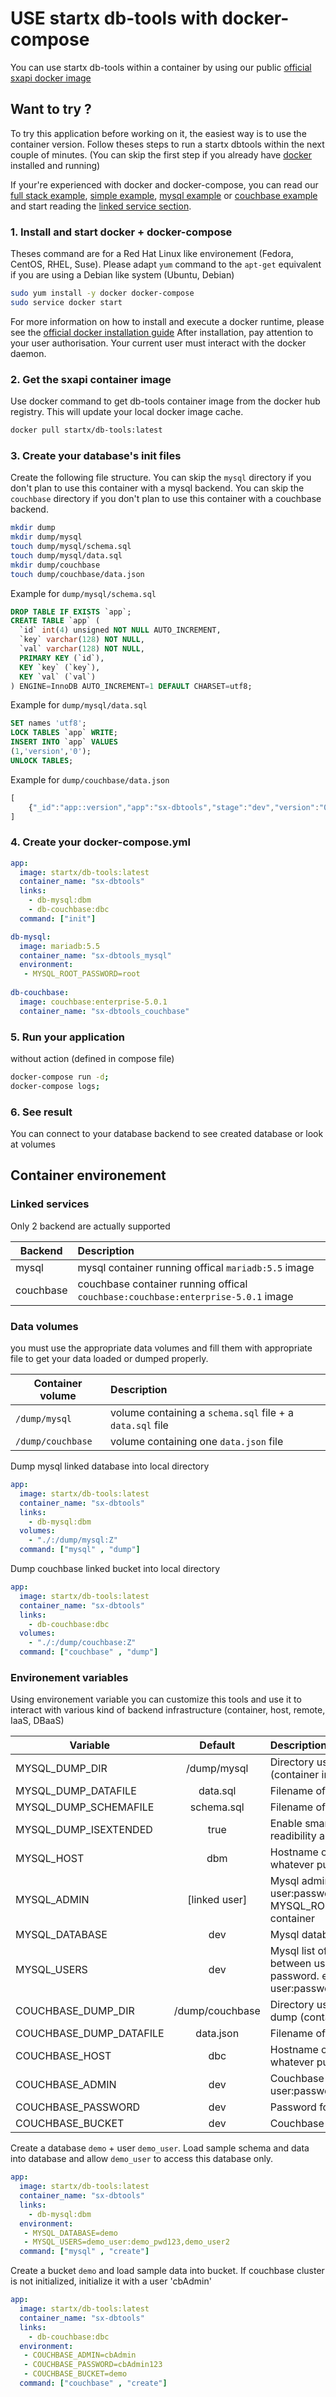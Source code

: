# USE startx db-tools with docker-compose

You can use startx db-tools within a container by using our public 
[official sxapi docker image](https://hub.docker.com/r/startx/db-tools/)

## Want to try ?

To try this application before working on it, the easiest way 
is to use the container version. Follow theses steps to run
a startx dbtools within the next couple of minutes. 
(You can skip the first step if you already have [docker](https://www.docker.com)
installed and running)<br>

If your're experienced with docker and docker-compose, you can read our 
[full stack example](./docker-compose_sample-full.yml),
[simple example](./docker-compose_sample-simple.yml), [mysql example](./docker-compose_sample-mysql.yml)
or [couchbase example](./docker-compose_sample-couchbase.yml) and start reading
the [linked service section](#linked-services).

### 1. Install and start docker + docker-compose

Theses command are for a Red Hat Linux like
environement (Fedora, CentOS, RHEL, Suse). Please adapt `yum` command to the 
```apt-get``` equivalent if you are using a Debian like system (Ubuntu, Debian)

```bash
sudo yum install -y docker docker-compose
sudo service docker start
```
For more information on how to install and execute a docker runtime, please see
the [official docker installation guide](https://docs.docker.com/engine/installation/)
After installation, pay attention to your user authorisation. Your current user
must interact with the docker daemon.

### 2. Get the sxapi container image

Use docker command to get db-tools container image from the docker hub registry. 
This will update your local docker image cache.

```bash
docker pull startx/db-tools:latest
```

### 3. Create your database's init files 

Create the following file structure. 
You can skip the `mysql` directory if you don't plan to use this container with a mysql backend. 
You can skip the `couchbase` directory if you don't plan to use this container with a couchbase backend. 

```bash
mkdir dump
mkdir dump/mysql
touch dump/mysql/schema.sql
touch dump/mysql/data.sql
mkdir dump/couchbase
touch dump/couchbase/data.json
```

Example for `dump/mysql/schema.sql`
```sql
DROP TABLE IF EXISTS `app`;
CREATE TABLE `app` (
  `id` int(4) unsigned NOT NULL AUTO_INCREMENT,
  `key` varchar(128) NOT NULL,
  `val` varchar(128) NOT NULL,
  PRIMARY KEY (`id`),
  KEY `key` (`key`),
  KEY `val` (`val`)
) ENGINE=InnoDB AUTO_INCREMENT=1 DEFAULT CHARSET=utf8;
```

Example for `dump/mysql/data.sql`
```sql
SET names 'utf8';
LOCK TABLES `app` WRITE;
INSERT INTO `app` VALUES 
(1,'version','0');
UNLOCK TABLES;
```

Example for `dump/couchbase/data.json`
```javascript
[
    {"_id":"app::version","app":"sx-dbtools","stage":"dev","version":"0.1.6"}
]
```

### 4. Create your docker-compose.yml

```yaml
app:
  image: startx/db-tools:latest
  container_name: "sx-dbtools"
  links:
    - db-mysql:dbm
    - db-couchbase:dbc
  command: ["init"]

db-mysql:
  image: mariadb:5.5
  container_name: "sx-dbtools_mysql"
  environment:
   - MYSQL_ROOT_PASSWORD=root
   
db-couchbase:
  image: couchbase:enterprise-5.0.1
  container_name: "sx-dbtools_couchbase"
```

### 5. Run your application

without action (defined in compose file)

```bash
docker-compose run -d;
docker-compose logs;
```

### 6. See result

You can connect to your database backend to see created database or look at volumes 

## Container environement

### Linked services

Only 2 backend are actually supported

| Backend   | Description
|-----------|:------------
| mysql     | mysql container running offical `mariadb:5.5` image
| couchbase | couchbase container running offical `couchbase:couchbase:enterprise-5.0.1` image


### Data volumes

you must use the appropriate data volumes and fill them with appropriate file to get your data
loaded or dumped properly.

| Container volume   | Description
|--------------------|:------------
| `/dump/mysql`      | volume containing a `schema.sql` file + a `data.sql` file
| `/dump/couchbase`  | volume containing one `data.json` file

Dump mysql linked database into local directory
```yaml
app:
  image: startx/db-tools:latest
  container_name: "sx-dbtools"
  links:
    - db-mysql:dbm
  volumes:
    - "./:/dump/mysql:Z"
  command: ["mysql" , "dump"]
```
Dump couchbase linked bucket into local directory
```yaml
app:
  image: startx/db-tools:latest
  container_name: "sx-dbtools"
  links:
    - db-couchbase:dbc
  volumes:
    - "./:/dump/couchbase:Z"
  command: ["couchbase" , "dump"]
```

### Environement variables

Using environement variable you can customize this tools and use it to interact with
various kind of backend infrastructure (container, host, remote, IaaS, DBaaS)

| Variable                 | Default         | Description
|--------------------------|:---------------:|:---------------
| MYSQL_DUMP_DIR           | /dump/mysql     | Directory used for save and restore mysql dump (container internal path)
| MYSQL_DUMP_DATAFILE      | data.sql        | Filename of the sql data dump file
| MYSQL_DUMP_SCHEMAFILE    | schema.sql      | Filename of the sql schema dump file
| MYSQL_DUMP_ISEXTENDED    | true            | Enable smart extended dump for fast load, readibility and versioning
| MYSQL_HOST               | dbm             | Hostname of the mysql database. Could use whatever public IP or DSN.
| MYSQL_ADMIN              | [linked user]   | Mysql admin user and password (ex: user:password). Default will use root and MYSQL_ROOT_PASSWORD found into the linked container
| MYSQL_DATABASE           | dev             | Mysql database name to use or create
| MYSQL_USERS              | dev             | Mysql list of users to the database "," is separator between users and ":" between user and his password. ex : user:password,user2:user2Password,user3,user4
| COUCHBASE_DUMP_DIR       | /dump/couchbase | Directory used for save and restore couchbase dump (container internal path)
| COUCHBASE_DUMP_DATAFILE  | data.json       | Filename of the json data dump file
| COUCHBASE_HOST           | dbc             | Hostname of the couchbase database. Could use whatever public IP or DSN.
| COUCHBASE_ADMIN          | dev             | Couchbase admin user and password (ex: user:password)
| COUCHBASE_PASSWORD       | dev             | Password for the couchbase admin user
| COUCHBASE_BUCKET         | dev             | Couchbase bucket name to use or create

Create a database `demo` + user `demo_user`. Load sample schema and data into database
and allow `demo_user` to access this database only.
```yaml
app:
  image: startx/db-tools:latest
  container_name: "sx-dbtools"
  links:
    - db-mysql:dbm
  environment:
   - MYSQL_DATABASE=demo
   - MYSQL_USERS=demo_user:demo_pwd123,demo_user2
  command: ["mysql" , "create"]
```

Create a bucket `demo` and load sample data into bucket. If couchbase cluster is not initialized,
initialize it with a user 'cbAdmin'
```yaml
app:
  image: startx/db-tools:latest
  container_name: "sx-dbtools"
  links:
    - db-couchbase:dbc
  environment:
   - COUCHBASE_ADMIN=cbAdmin
   - COUCHBASE_PASSWORD=cbAdmin123
   - COUCHBASE_BUCKET=demo
  command: ["couchbase" , "create"]
```
